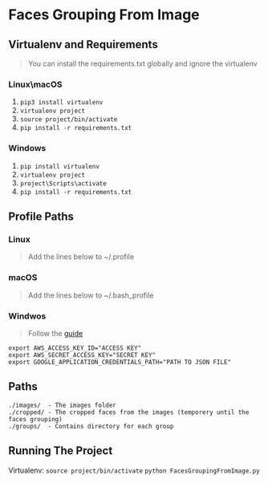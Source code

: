 # **Faces Grouping From Image**
## **Virtualenv and Requirements**
> You can install the requirements.txt globally and ignore the virtualenv
### Linux\macOS
1. ```pip3 install virtualenv```
2. ```virtualenv project```
3. ```source project/bin/activate```
4. ```pip install -r requirements.txt```

### Windows
1. ```pip install virtualenv```
2. ```virtualenv project```
3. ```project\Scripts\activate```
4. ```pip install -r requirements.txt```

## **Profile Paths**
### Linux
> Add the lines below to ~/.profile
### macOS
> Add the lines below to ~/.bash_profile
### Windwos
> Follow the [guide](http://www.forbeslindesay.co.uk/post/42833119552/permanently-set-environment-variables-on-windows)
```
export AWS_ACCESS_KEY_ID="ACCESS KEY"
export AWS_SECRET_ACCESS_KEY="SECRET KEY"
export GOOGLE_APPLICATION_CREDENTIALS_PATH="PATH TO JSON FILE"
```

## **Paths**
```
./images/  - The images folder
./cropped/ - The cropped faces from the images (temporery until the faces grouping)
./groups/  - Contains directory for each group
```

## **Running The Project**
Virtualenv: ```source project/bin/activate```
```python FacesGroupingFromImage.py```